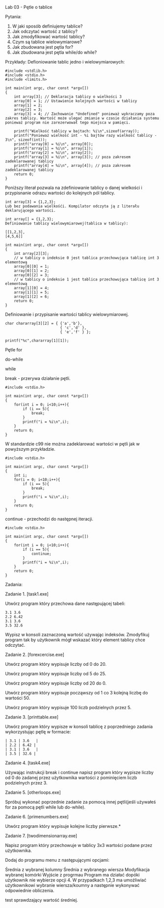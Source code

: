 Lab 03 - Pętle o tablice

Pytania:
1. W jaki sposób definiujemy tablice?
2. Jak odczytać wartość z tablicy?
3. Jak zmodyfikować wartość tablicy?
4. Czym są tablice wielowymiarowe?
5. Jak zbudowana jest pętla for?
6. Jak zbudowana jest pętla while/do while?

Przykłady:
Defioniowanie tablic jedno i wielowymiarowych:
```
#include <stdlib.h>
#include <stdio.h>
#include <limits.h>

int main(int argc, char const *argv[])
{
    int array[3]; // Deklaracja tablicy o wielkości 3
    array[0] = 1; // Ustawienie kolejnych wartości w tablicy
    array[1] = 2;
    array[2] = 3;
    array[3] = 4; // Zachowanie "Undefined" ponieważ wykraczamy poza zakres tablicy. Wartość może ulegać zmianie w czasie działania systemu ponieważ program nie zarezerwował tego miejsca w pamięci.
     
    printf("Wielkość tablicy w bajtach: %i\n",sizeof(array));
    printf("Ponieważ wielkość int - %i bajtów razy wielkość tablicy - 3\n", sizeof(int));
    printf("array[0] = %i\n", array[0]);
    printf("array[1] = %i\n", array[1]);
    printf("array[2] = %i\n", array[2]);
    printf("array[3] = %i\n", array[3]); // poza zakresem zadeklarowanej tablicy
    printf("array[4] = %i\n", array[4]); // poza zakresem zadeklarowanej tablicy
    return 0;
}
```
Poniższy literał pozwala na zdefiniowanie tablicy o danej wielkości i przypisnanie odrazu wartości do kolejnych pól tablicy.
```
int array[3] = {1,2,3};
Lub bez podawania wielkośći. Kompilator odczyta ją z literału deklarującego wartości.

int array[] = {1,2,3};
Definiowanie tablicy wielowymiarowej(tablica w tablicy):

[[1,2,3],
[4,5,6]]

int main(int argc, char const *argv[])
{
    int array[2][3];
    // w tablicy o indeksie 0 jest tablica przechowująca tablicę int 3 elementową
    array[0][0] = 1; 
    array[0][1] = 2;
    array[0][2] = 3;
    // w tablicy o indeksie 1 jest tablica przechowująca tablicę int 3 elementową
    array[1][0] = 4; 
    array[1][1] = 5;
    array[1][2] = 6;
    return 0;
}
```
Definiowanie i przypisanie wartości tablicy wielowymiarowej.
```
char chararray[3][2] = { {'a','b'},
                         { 'c','d' },
                         { 'e','f' } };

printf("%c",chararray[1][1]);
```
Pętle
for

do-while

while

break - przerywa działanie pętli.
```
#include <stdio.h>

int main(int argc, char const *argv[])
{
    for(int i = 0; i<10;i++){
        if (i == 5){
            break;
        }
        printf("i = %i\n",i);
    }
    return 0;
}
```
W standardzie c99 nie można zadeklarować wartości w pętli jak w powyższym przykładzie.
```
#include <stdio.h>

int main(int argc, char const *argv[])
{
    int i;
    for(i = 0; i<10;i++){
        if (i == 5){
            break;
        }
        printf("i = %i\n",i);
    }
    return 0;
}
```
continue - przechodzi do następnej iteracji.

```
#include <stdio.h>

int main(int argc, char const *argv[])
{
    for(int i = 0; i<10;i++){
        if (i == 5){
            continue;
        }
        printf("i = %i\n",i);
    }
    return 0;
}
```

Zadania:


Zadanie 1. [task1.exe]

Utwórz program który przechowa dane następującej tabeli:
```
3.1	3.6
2.2	6.42
3.1	3.6
3.5	32.6
```
Wypisz w konsoli zaznaczoną wartość używając indeksów. Zmodyfikuj program tak by użytkownik mógł wskazać który element tablicy chce odczytać.

Zadanie 2. [forexcercise.exe]

Utwórz program który wypisuje liczby od 0 do 20.

Utwórz program który wypisuje liczby od 5 do 25.

Utwórz program który wypisuje liczby od 20 do 0.

Utwórz program który wypisuje począwszy od 1 co 3 kolejną liczbę do wartości 50.

Utwórz program który wypisuje 100 liczb podzielnych przez 5.

Zadanie 3. [printtable.exe]

Utwórz program który wypisze w konsoli tablicę z poprzedniego zadania wykorzystując pętlę w formacie:
```
| 3.1 | 3.6   |
| 2.2 | 6.42 |
| 3.1 | 3.6   |
| 3.5 | 32.6 |
```

Zadanie 4. [task4.exe]

Używając instrukcji break i continue napisz program który wypisze liczby od 0 do zadanej przez użytkownika wartości z pominięciem liczb podzielnych przez 3.

Zadanie 5. [otherloops.exe]

Spróbuj wykonać poprzednie zadanie za pomocą innej pętli(jeśli używałeś for za pomocą pętli while lub do-while).

Zadanie 6. [primenumbers.exe]

Utwórz program który wypisuje kolejne liczby pierwsze.*

Zadanie 7. [twodimensionarray.exe]

Napisz program który przechowuje w tablicy 3x3 wartości podane przez użytkownika.

Dodaj do programu menu z następującymi opcjami:

Średnia z wybranej kolumny
Średnia z wybranego wiersza
Modyfikacja wybranej komórki
Wyjście z progrmau
Program ma działać dopóki użytkownik nie wybierze opcji 4. W przypadkach 1,2,3 ma umożliwiać użytkownikowi wybranie wiersza/koumny a następnie wykonywać odpowiednie obliczenia.

test sprawdzający wartość średniej.

